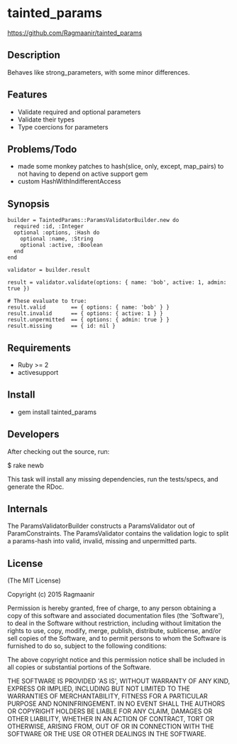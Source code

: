 # tainted_params

https://github.com/Ragmaanir/tainted_params

## Description

Behaves like strong_parameters, with some minor differences.

## Features

- Validate required and optional parameters
- Validate their types
- Type coercions for parameters

## Problems/Todo

- made some monkey patches to hash(slice, only, except, map_pairs) to not having to depend on active support gem
- custom HashWithIndifferentAccess

## Synopsis

    builder = TaintedParams::ParamsValidatorBuilder.new do
      required :id, :Integer
      optional :options, :Hash do
        optional :name, :String
        optional :active, :Boolean
      end
    end

    validator = builder.result

    result = validator.validate(options: { name: 'bob', active: 1, admin: true })

    # These evaluate to true:
    result.valid        == { options: { name: 'bob' } }
    result.invalid      == { options: { active: 1 } }
    result.unpermitted  == { options: { admin: true } }
    result.missing      == { id: nil }

## Requirements

* Ruby >= 2
* activesupport

## Install

* gem install tainted_params

## Developers

After checking out the source, run:

  $ rake newb

This task will install any missing dependencies, run the tests/specs,
and generate the RDoc.

## Internals

The ParamsValidatorBuilder constructs a ParamsValidator out of ParamConstraints. The ParamsValidator contains the validation logic to split a params-hash into valid, invalid, missing and unpermitted parts.

## License

(The MIT License)

Copyright (c) 2015 Ragmaanir

Permission is hereby granted, free of charge, to any person obtaining
a copy of this software and associated documentation files (the
'Software'), to deal in the Software without restriction, including
without limitation the rights to use, copy, modify, merge, publish,
distribute, sublicense, and/or sell copies of the Software, and to
permit persons to whom the Software is furnished to do so, subject to
the following conditions:

The above copyright notice and this permission notice shall be
included in all copies or substantial portions of the Software.

THE SOFTWARE IS PROVIDED 'AS IS', WITHOUT WARRANTY OF ANY KIND,
EXPRESS OR IMPLIED, INCLUDING BUT NOT LIMITED TO THE WARRANTIES OF
MERCHANTABILITY, FITNESS FOR A PARTICULAR PURPOSE AND NONINFRINGEMENT.
IN NO EVENT SHALL THE AUTHORS OR COPYRIGHT HOLDERS BE LIABLE FOR ANY
CLAIM, DAMAGES OR OTHER LIABILITY, WHETHER IN AN ACTION OF CONTRACT,
TORT OR OTHERWISE, ARISING FROM, OUT OF OR IN CONNECTION WITH THE
SOFTWARE OR THE USE OR OTHER DEALINGS IN THE SOFTWARE.
